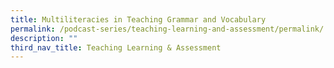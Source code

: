 ```yaml
---
title: Multiliteracies in Teaching Grammar and Vocabulary
permalink: /podcast-series/teaching-learning-and-assessment/permalink/
description: ""
third_nav_title: Teaching Learning & Assessment
---
```

